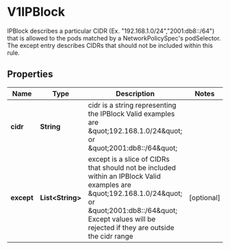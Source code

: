 

# V1IPBlock

IPBlock describes a particular CIDR (Ex. \"192.168.1.0/24\",\"2001:db8::/64\") that is allowed to the pods matched by a NetworkPolicySpec's podSelector. The except entry describes CIDRs that should not be included within this rule.

## Properties

| Name | Type | Description | Notes |
|------------ | ------------- | ------------- | -------------|
|**cidr** | **String** | cidr is a string representing the IPBlock Valid examples are \&quot;192.168.1.0/24\&quot; or \&quot;2001:db8::/64\&quot; |  |
|**except** | **List&lt;String&gt;** | except is a slice of CIDRs that should not be included within an IPBlock Valid examples are \&quot;192.168.1.0/24\&quot; or \&quot;2001:db8::/64\&quot; Except values will be rejected if they are outside the cidr range |  [optional] |



